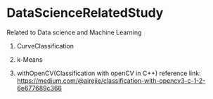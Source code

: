 # DataScienceRelatedStudy
Related to Data science and Machine Learning

1. CurveClassification

2. k-Means 

3. withOpenCV(Classification with openCV in C++)
reference link: https://medium.com/@airejie/classification-with-opencv3-c-1-2-6e677689c366


